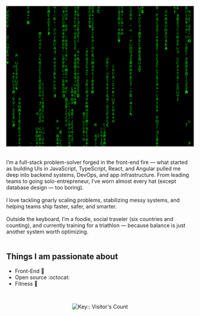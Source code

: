 <div align="center">
  <img src="https://github.com/chriseugenerodriguez/chriseugenerodriguez/raw/main/main.gif"  >
</div>

<br />

I’m a full-stack problem-solver forged in the front-end fire — what started as building UIs in JavaScript, TypeScript, React, and Angular pulled me deep into backend systems, DevOps, and app infrastructure. From leading teams to going solo-entrepreneur, I’ve worn almost every hat (except database design — too boring).
<br /><br />
I love tackling gnarly scaling problems, stabilizing messy systems, and helping teams ship faster, safer, and smarter.
<br /><br />
Outside the keyboard, I’m a foodie, social traveler (six countries and counting), and currently training for a triathlon — because balance is just another system worth optimizing.
<br /><br />

## Things I am passionate about

- Front-End :robot:
- Open source :octocat:
- Fitness :running:

<br />
<p align="center"> 
  <img src="https://profile-counter.deno.dev/chriseugenerodriguez/count.svg" alt="Key:: Visitor's Count" />
</p>


<!--
**chriseugenerodriguez/chriseugenerodriguez** is a ✨ _special_ ✨ repository because its `README.md` (this file) appears on your GitHub profile.

Here are some ideas to get you started:

- 🔭 I’m currently working on ...
- 🌱 I’m currently learning ...
- 👯 I’m looking to collaborate on ...
- 🤔 I’m looking for help with ...
- 💬 Ask me about ...
- 📫 How to reach me: ...
- 😄 Pronouns: ...
- ⚡ Fun fact: ...
-->
